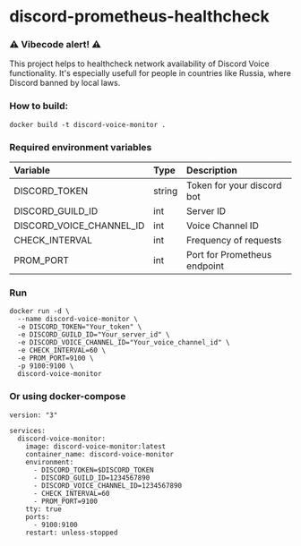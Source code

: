# discord-prometheus-healthcheck
### ⚠️ Vibecode alert! ⚠️

This project helps to healthcheck network availability of Discord Voice functionality.
It's especially usefull for people in countries like Russia, where Discord banned by local laws. 

### How to build:
```
docker build -t discord-voice-monitor .
```

### Required environment variables

| Variable                  | Type      | Description                    |
| :------------------------ | :-------  | :----------------------------- |
| DISCORD_TOKEN             | string    | Token for your discord bot     |
| DISCORD_GUILD_ID          | int       | Server ID                      |
| DISCORD_VOICE_CHANNEL_ID  | int       | Voice Channel ID               |
| CHECK_INTERVAL            | int       | Frequency of requests          |
| PROM_PORT                 | int       | Port for Prometheus endpoint   |

### Run
```
docker run -d \
  --name discord-voice-monitor \
  -e DISCORD_TOKEN="Your_token" \
  -e DISCORD_GUILD_ID="Your_server_id" \
  -e DISCORD_VOICE_CHANNEL_ID="Your_voice_channel_id" \
  -e CHECK_INTERVAL=60 \
  -e PROM_PORT=9100 \
  -p 9100:9100 \
  discord-voice-monitor
```

### Or using docker-compose
```
version: "3"

services:
  discord-voice-monitor:
    image: discord-voice-monitor:latest
    container_name: discord-voice-monitor
    environment:
      - DISCORD_TOKEN=$DISCORD_TOKEN
      - DISCORD_GUILD_ID=1234567890
      - DISCORD_VOICE_CHANNEL_ID=1234567890
      - CHECK_INTERVAL=60
      - PROM_PORT=9100
    tty: true
    ports:
      - 9100:9100
    restart: unless-stopped
```
